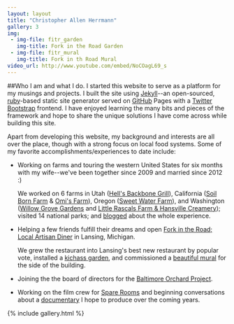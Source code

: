 ```yaml
---
layout: layout
title: "Christopher Allen Herrmann"
gallery: 3
img:
 - img-file: fitr_garden
   img-title: Fork in the Road Garden
 - img-file: fitr_mural
   img-title: Fork in th Road Mural
video_url: http://www.youtube.com/embed/NoCOagL69_s
---
```

##Who I am and what I do.
I started this website to serve as a platform for my musings and projects. I built the site using [Jekyll](http://www.jekyllrb.com)--an open-sourced, [ruby](https://www.ruby-lang.org)-based static site generator served on [GitHub](http://www.github.com) Pages with a [Twitter Bootstrap](http://getbootstrap.com) frontend. I have enjoyed learning the many bits and pieces of the framework and hope to share the unique solutions I have come across while building this site.

Apart from developing this website, my background and interests are all over the place, though with a strong focus on local food systems. Some of my favorite accomplishments/experiences to date include:

* Working on farms and touring the western United States for six months with my wife--we've been together since 2009 and married since 2012 :)

   We worked on 6 farms in Utah ([Hell's Backbone Grill](http://hellsbackbonegrill.com)), California ([Soil Born Farm](https://www.soilborn.org) & [Omi's Farm](https://www.facebook.com/pages/Omis-Farm/138108209542101)), Oregon ([Sweet Water Farm](http://www.sweetwaterfarmhugo.com)), and Washington ([Willow Grove Gardens](http://www.localharvest.org/willow-grove-gardens-M22195) and [Little Rascals Farm & Hansville Creamery](http://www.littlerascalsfarm.com)); visited 14 national parks; and [blogged](http://chris-and-carrie.blogspot.com) about the whole experience.
* Helping a few friends fulfill their dreams and open [Fork in the Road; Local Artisan Diner](https://www.facebook.com/ForkintheRoadArtisanDiner) in Lansing, Michigan.

   We grew the restaurant into Lansing's best new restaurant by popular vote, installed a <a  data-toggle="modal" data-target="#1" href='#'>kichass garden</a>, and commissioned a <a  data-toggle="modal" data-target="#2" href='#'>beautiful mural</a> for the side of the building.
* Joining the the board of directors for the [Baltimore Orchard Project](http://baltimoreorchard.org).
* Working on the film crew for [Spare Rooms](http://spareroomsmovie.com) and beginning conversations about a [documentary](/projects/documentary) I hope to produce over the coming years.

{% include gallery.html %}







